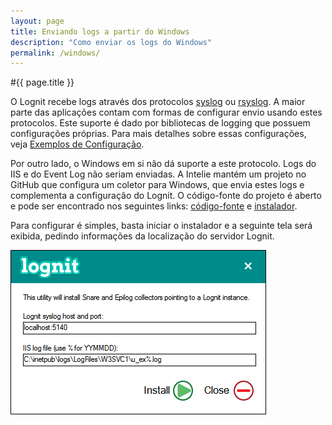 ```yaml
---
layout: page
title: Enviando logs a partir do Windows
description: "Como enviar os logs do Windows"
permalink: /windows/
---
```


#{{ page.title }}

O Lognit recebe logs através dos protocolos [syslog](http://en.wikipedia.org/wiki/Syslog) ou [rsyslog](http://www.rsyslog.com/doc/manual.html). A maior parte das aplicações contam com formas de configurar envio usando estes protocolos. Este suporte é dado por bibliotecas de logging que possuem configurações próprias. Para mais detalhes sobre essas configurações, veja [Exemplos de Configuração](/configuration-samples).

Por outro lado, o Windows em si não dá suporte a este protocolo. Logs do IIS e do Event Log não seriam enviadas. A Intelie mantém um projeto no GitHub que configura um coletor para Windows, que envia estes logs e complementa a configuração do Lognit. O código-fonte do projeto é aberto e pode ser encontrado nos seguintes links: [código-fonte](https://github.com/intelie/lognit-ftw) e [instalador](https://github.com/intelie/lognit-ftw/downloads).

Para configurar é simples, basta iniciar o instalador e a seguinte tela será exibida, pedindo informações da localização do servidor Lognit.

![Coletor Lognit For The Win](/public/assets/lognit-ftw.png "Coletor Lognit For The Win")



